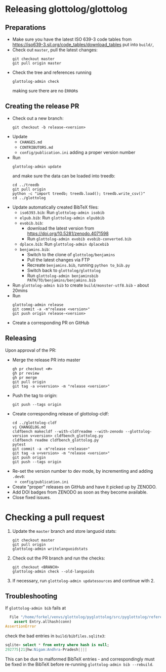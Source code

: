 
# Releasing glottolog/glottolog


## Preparations

- Make sure you have the latest ISO 639-3 code tables from 
  https://iso639-3.sil.org/code_tables/download_tables
  put into `build/`,
- Check out `master`, pull the latest changes:
  ```shell
  git checkout master
  git pull origin master
   ```
- Check the tree and references running
  ```
  glottolog-admin check
  ```
  making sure there are no `ÈRROR`s


## Creating the release PR

- Check out a new branch:
  ```shell
  git checkout -b release-<version>
  ```
- Update 
  - `CHANGES.md`
  - `CONTRIBUTORS.md`
  - `config/publication.ini` adding a proper version number
- Run
  ```shell
  glottolog-admin update
  ```
  and make sure the data can be loaded into treedb:
  ```shell
  cd ../treedb
  git pull origin
  python -c "import treedb; treedb.load(); treedb.write_csv()"
  cd ../glottolog
  ```
- Update automatically created BibTeX files:
  - `iso6393.bib`: Run `glottolog-admin isobib`
  - `elpub.bib`: Run `glottolog-admin elpubbib`
  - `evobib.bib`:
    - download the latest version from https://doi.org/10.5281/zenodo.4071598
    - Run `glottolog-admin evobib evobib-converted.bib`
  - `dplace.bib`: Run `glottolog-admin dplacebib`
  - `benjamins.bib`:
    - Switch to the clone of `glottolog/benjamins`
    - Pull the latest changes via FTP 
    - Recreate `benjamins.bib`, running `python to_bib.py`
    - Switch back to `glottolog/glottolog`
    - Run `glottolog-admin benjaminsbib PATH/TO/benjamins/benjamins.bib`
- Run `glottolog-admin bib` to create `build/monster-utf8.bib` - about 20mins
- Run
  ```shell
  glottolog-admin release
  git commit -a -m"release <version>"
  git push origin release-<version>
  ```
- Create a corresponding PR on GitHub


## Releasing

Upon approval of the PR:

- Merge the release PR into master
  ```shell
  gh pr checkout <#>
  gh pr review
  gh pr merge
  git pull origin
  git tag -a v<version> -m "release <version>"
  ```
- Push the tag to origin:
  ```shell
  git push --tags origin
  ```
- Create corresponding release of glottolog-cldf: 
  ```shell
  cd ../glottolog-cldf
  vi CHANGELOG.md
  cldfbench makecldf --with-cldfreadme --with-zenodo --glottolog-version v<version> cldfbench_glottolog.py
  cldfbench readme cldfbench_glottolog.py
  pytest
  git commit -a -m"release <release>"
  git tag -a v<version> -m "release <version>"
  git push origin
  git push --tags origin
  ```
- Re-set the version number to dev mode, by incrementing and adding `.dev0`:
  - `config/publication.ini`
- Create "proper" releases on GitHub and have it picked up by ZENODO.
- Add DOI badges from ZENODO as soon as they become available.
- Close fixed issues.


# Checking a pull request

1. Update the `master` branch and store languoid stats:
   ```
   git checkout master
   git pull origin
   glottolog-admin writelanguoidstats
   ```
2. Check out the PR branch and run the checks:
   ```
   git checkout <BRANCH>
   glottolog-admin check --old-languoids
   ```
3. If necessary, run `glottolog-admin updatesources` and continue with 2.


## Troubleshooting

If `glottolog-admin bib` fails at
```python
  File "/home/forkel/venvs/glottolog/pyglottolog/src/pyglottolog/references/bibfiles_db.py", line 559, in assign_ids
    assert Entry.allhash(conn)
AssertionError
```
check the bad entries in `build/bibfiles.sqlite3`:
```sql
sqlite> select * from entry where hash is null;
292775|21|hw:Nigam:Andhra-Pradesh||||
```

This can be due to malformed BibTeX entries - and correspondingly must
be fixed in the BibTeX before re-running `glottolog-admin bib --rebuild`.


